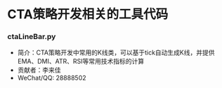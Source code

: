 # CTA策略开发相关的工具代码

### ctaLineBar.py
* 简介：CTA策略开发中常用的K线类，可以基于tick自动生成K线，并提供EMA、DMI、ATR、RSI等常用技术指标的计算
* 贡献者：李来佳
* WeChat/QQ: 28888502

